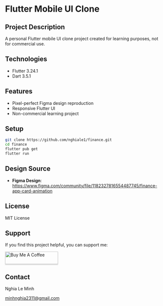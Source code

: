 # Flutter Mobile UI Clone

## Project Description
A personal Flutter mobile UI clone project created for learning purposes, not for commercial use.

## Technologies
- Flutter 3.24.1
- Dart 3.5.1

## Features
- Pixel-perfect Figma design reproduction
- Responsive Flutter UI
- Non-commercial learning project

## Setup
```bash
git clone https://github.com/nghiale1/finance.git
cd finance
flutter pub get
flutter run
```

## Design Source
- **Figma Design**: https://www.figma.com/community/file/1182327816554487745/finance-app-card-animation

## License
MIT License

## Support
If you find this project helpful, you can support me:

<a href="https://buymeacoffee.com/nghiale1" target="_blank"><img src="https://www.buymeacoffee.com/assets/img/custom_images/orange_img.png" alt="Buy Me A Coffee" style="height: 41px !important;width: 174px !important;box-shadow: 0px 3px 2px 0px rgba(190, 190, 190, 0.5) !important;-webkit-box-shadow: 0px 3px 2px 0px rgba(190, 190, 190, 0.5) !important;" ></a>


## Contact
Nghia Le Minh

minhnghia2311@gmail.com
